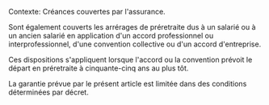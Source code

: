 Contexte: Créances couvertes par l'assurance.

Sont également couverts les arrérages de préretraite dus à un salarié ou à un ancien salarié en application d'un accord professionnel ou interprofessionnel, d'une convention collective ou d'un accord d'entreprise.

Ces dispositions s'appliquent lorsque l'accord ou la convention prévoit le départ en préretraite à cinquante-cinq ans au plus tôt.

La garantie prévue par le présent article est limitée dans des conditions déterminées par décret.